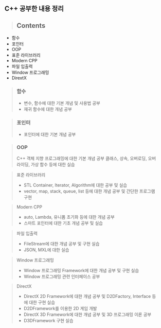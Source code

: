 C++ 공부한 내용 정리
-

> ## Contents
- 함수
- 포인터
- OOP
- 표준 라이브러리
- Modern CPP
- 파일 입출력
- Window 프로그래밍
- DirextX

> ### 함수
> - 변수, 함수에 대한 기본 개념 및 사용법 공부
> - 재귀 함수에 대한 개념 공부

> ### 포인터
> - 포인터에 대한 기본 개념 공부

> ### OOP
> C++ 객체 지향 프로그래밍에 대한 기본 개념 공부
> 클래스, 상속, 오버로딩, 오버라이딩, 가상 함수 등에 대한 실습

> 표준 라이브러리
> - STL Container, Iterator, Algorithm에 대한 공부 및 실습
> - vector, map, stack, queue, list 등에 대한 개념 공부 및 간단한 프로그램 구현

> Modern CPP
> - auto, Lambda, 유니폼 초기화 등에 대한 개념 공부
> - 스마트 포인터에 대한 기초 개념 공부 및 실습

> 파일 입출력
> - FileStream에 대한 개념 공부 및 구현 실습
> - JSON, MXL에 대한 실습

> Window 프로그래밍
> - Window 프로그래밍 Framework에 대한 개념 공부 및 구현 실습
> - Window 프로그래밍 관련 인터페이스 공부

> DirectX
> - DirectX 2D Framework에 대한 개념 공부 및 D2DFactory, Interface 등에 대한 구현 실습
> - D2DFramework를 이용한 2D 게임 개발
> - DirectX 3D Framework에 대한 개념 공부 및 3D 프로그래밍 이론 공부
> - D3DFramework 구현 실습
